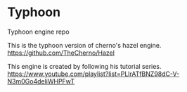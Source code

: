 # Typhoon
Typhoon engine repo

This is the typhoon version of cherno's hazel engine.
https://github.com/TheCherno/Hazel

This engine is created by following his tutorial series.
https://www.youtube.com/playlist?list=PLlrATfBNZ98dC-V-N3m0Go4deliWHPFwT
